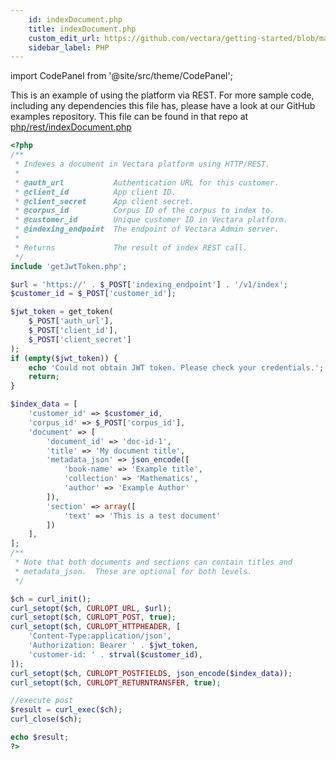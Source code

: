 ```yaml
---
    id: indexDocument.php
    title: indexDocument.php
    custom_edit_url: https://github.com/vectara/getting-started/blob/main/language-examples/php/rest/indexDocument.php
    sidebar_label: PHP
---
```



import CodePanel from '@site/src/theme/CodePanel';

This is an example of using the platform via REST.  For more sample code, including any dependencies this file has, please have a look at our GitHub examples repository.  This file can be found in that repo at <a href="https://github.com/vectara/getting-started/tree/main/language-examples/php/rest/indexDocument.php">php/rest/indexDocument.php</a>

```php title="php/rest/indexDocument.php"
<?php
/**
 * Indexes a document in Vectara platform using HTTP/REST.
 *
 * @auth_url           Authentication URL for this customer.
 * @client_id          App client ID.
 * @client_secret      App client secret.
 * @corpus_id          Corpus ID of the corpus to index to.
 * @customer_id        Unique customer ID in Vectara platform.
 * @indexing_endpoint  The endpoint of Vectara Admin server.
 *
 * Returns             The result of index REST call.
 */
include 'getJwtToken.php';

$url = 'https://' . $_POST['indexing_endpoint'] . '/v1/index';
$customer_id = $_POST['customer_id'];

$jwt_token = get_token(
    $_POST['auth_url'],
    $_POST['client_id'],
    $_POST['client_secret']
);
if (empty($jwt_token)) {
    echo 'Could not obtain JWT token. Please check your credentials.';
    return;
}

$index_data = [
    'customer_id' => $customer_id,
    'corpus_id' => $_POST['corpus_id'],
    'document' => [
        'document_id' => 'doc-id-1',
        'title' => 'My document title',
        'metadata_json' => json_encode([
            'book-name' => 'Example title',
            'collection' => 'Mathematics',
            'author' => 'Example Author'
        ]),
        'section' => array([
            'text' => 'This is a test document'
        ])
    ],
];
/**
 * Note that both documents and sections can contain titles and
 * metadata_json.  These are optional for both levels.
 */

$ch = curl_init();
curl_setopt($ch, CURLOPT_URL, $url);
curl_setopt($ch, CURLOPT_POST, true);
curl_setopt($ch, CURLOPT_HTTPHEADER, [
    'Content-Type:application/json',
    'Authorization: Bearer ' . $jwt_token,
    'customer-id: ' . strval($customer_id),
]);
curl_setopt($ch, CURLOPT_POSTFIELDS, json_encode($index_data));
curl_setopt($ch, CURLOPT_RETURNTRANSFER, true);

//execute post
$result = curl_exec($ch);
curl_close($ch);

echo $result;
?>

```
